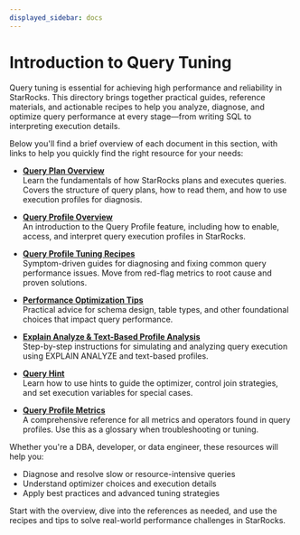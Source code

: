 ```yaml
---
displayed_sidebar: docs
---
```


# Introduction to Query Tuning

Query tuning is essential for achieving high performance and reliability in StarRocks. This directory brings together practical guides, reference materials, and actionable recipes to help you analyze, diagnose, and optimize query performance at every stage—from writing SQL to interpreting execution details.

Below you'll find a brief overview of each document in this section, with links to help you quickly find the right resource for your needs:

- **[Query Plan Overview](./query_planning.md)**  
  Learn the fundamentals of how StarRocks plans and executes queries. Covers the structure of query plans, how to read them, and how to use execution profiles for diagnosis.

- **[Query Profile Overview](./query_profile_overview.md)**  
  An introduction to the Query Profile feature, including how to enable, access, and interpret query execution profiles in StarRocks.
  
- **[Query Profile Tuning Recipes](./query_profile_tuning_recipes.md)**  
  Symptom-driven guides for diagnosing and fixing common query performance issues. Move from red-flag metrics to root cause and proven solutions.

- **[Performance Optimization Tips](./performance_opt_tips.md)**  
  Practical advice for schema design, table types, and other foundational choices that impact query performance.

- **[Explain Analyze & Text-Based Profile Analysis](./query_profile_text_based_analysis.md)**  
  Step-by-step instructions for simulating and analyzing query execution using EXPLAIN ANALYZE and text-based profiles.

- **[Query Hint](./query_hint.md)**  
  Learn how to use hints to guide the optimizer, control join strategies, and set execution variables for special cases.

- **[Query Profile Metrics](./query_profile_operator_metrics.md)**  
  A comprehensive reference for all metrics and operators found in query profiles. Use this as a glossary when troubleshooting or tuning.

Whether you're a DBA, developer, or data engineer, these resources will help you:
- Diagnose and resolve slow or resource-intensive queries
- Understand optimizer choices and execution details
- Apply best practices and advanced tuning strategies

Start with the overview, dive into the references as needed, and use the recipes and tips to solve real-world performance challenges in StarRocks. 